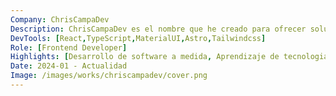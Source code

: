 ```yaml
---
Company: ChrisCampaDev
Description: ChrisCampaDev es el nombre que he creado para ofrecer soluciones de software personalizadas para pequeñas y medianas empresas, ayudándolas a optimizar sus operaciones y mejorar su eficiencia. He trabajado en proyectos como el desarrollo de aplicaciones web, la creación de sitios web y la implementación de soluciones empresariales.
DevTools: [React,TypeScript,MaterialUI,Astro,Tailwindcss]
Role: [Frontend Developer]
Highlights: [Desarrollo de software a medida, Aprendizaje de tecnologias modernas, Superacion personal]
Date: 2024-01 - Actualidad
Image: /images/works/chriscampadev/cover.png
---
```

